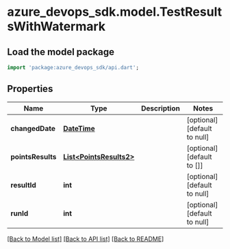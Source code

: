 # azure_devops_sdk.model.TestResultsWithWatermark

## Load the model package
```dart
import 'package:azure_devops_sdk/api.dart';
```

## Properties
Name | Type | Description | Notes
------------ | ------------- | ------------- | -------------
**changedDate** | [**DateTime**](DateTime.md) |  | [optional] [default to null]
**pointsResults** | [**List&lt;PointsResults2&gt;**](PointsResults2.md) |  | [optional] [default to []]
**resultId** | **int** |  | [optional] [default to null]
**runId** | **int** |  | [optional] [default to null]

[[Back to Model list]](../README.md#documentation-for-models) [[Back to API list]](../README.md#documentation-for-api-endpoints) [[Back to README]](../README.md)


